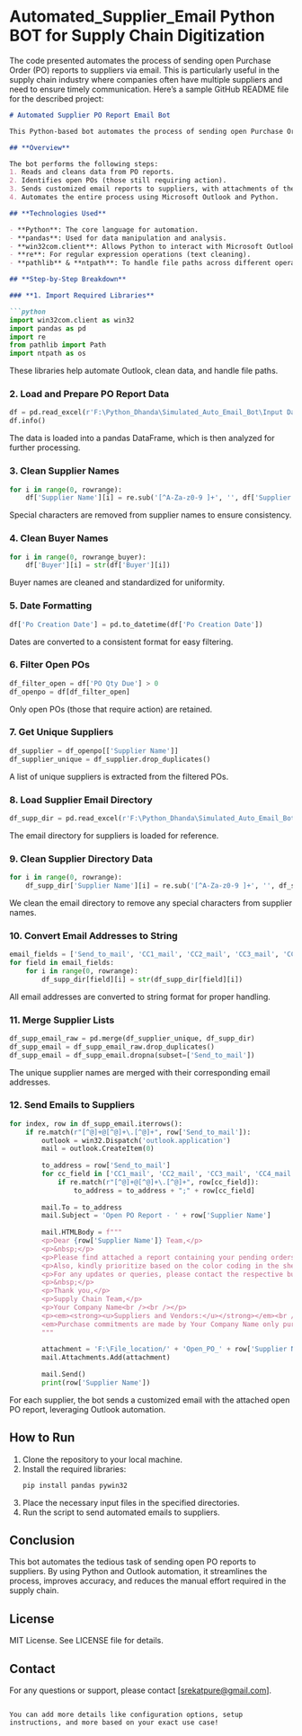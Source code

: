 # Automated_Supplier_Email Python BOT for Supply Chain Digitization
The code presented automates the process of sending open Purchase Order (PO) reports to suppliers via email. This is particularly useful in the supply chain industry where companies often have multiple suppliers and need to ensure timely communication. 
Here’s a sample GitHub README file for the described project:

```markdown
# Automated Supplier PO Report Email Bot

This Python-based bot automates the process of sending open Purchase Order (PO) reports to suppliers via email. It simplifies supply chain communication by reducing manual effort and minimizing human error, ensuring timely communication and efficient tracking of open orders.

## **Overview**

The bot performs the following steps:
1. Reads and cleans data from PO reports.
2. Identifies open POs (those still requiring action).
3. Sends customized email reports to suppliers, with attachments of their specific open POs.
4. Automates the entire process using Microsoft Outlook and Python.

## **Technologies Used**

- **Python**: The core language for automation.
- **pandas**: Used for data manipulation and analysis.
- **win32com.client**: Allows Python to interact with Microsoft Outlook for email automation.
- **re**: For regular expression operations (text cleaning).
- **pathlib** & **ntpath**: To handle file paths across different operating systems.

## **Step-by-Step Breakdown**

### **1. Import Required Libraries**

```python
import win32com.client as win32
import pandas as pd
import re
from pathlib import Path
import ntpath as os
```

These libraries help automate Outlook, clean data, and handle file paths.

### **2. Load and Prepare PO Report Data**

```python
df = pd.read_excel(r'F:\Python_Dhanda\Simulated_Auto_Email_Bot\Input Data\PO_Report_Simulated.xlsx')
df.info()
```

The data is loaded into a pandas DataFrame, which is then analyzed for further processing.

### **3. Clean Supplier Names**

```python
for i in range(0, rowrange):
    df['Supplier Name'][i] = re.sub('[^A-Za-z0-9 ]+', '', df['Supplier Name'][i])
```

Special characters are removed from supplier names to ensure consistency.

### **4. Clean Buyer Names**

```python
for i in range(0, rowrange_buyer):
    df['Buyer'][i] = str(df['Buyer'][i])
```

Buyer names are cleaned and standardized for uniformity.

### **5. Date Formatting**

```python
df['Po Creation Date'] = pd.to_datetime(df['Po Creation Date'])
```

Dates are converted to a consistent format for easy filtering.

### **6. Filter Open POs**

```python
df_filter_open = df['PO Qty Due'] > 0
df_openpo = df[df_filter_open]
```

Only open POs (those that require action) are retained.

### **7. Get Unique Suppliers**

```python
df_supplier = df_openpo[['Supplier Name']]
df_supplier_unique = df_supplier.drop_duplicates()
```

A list of unique suppliers is extracted from the filtered POs.

### **8. Load Supplier Email Directory**

```python
df_supp_dir = pd.read_excel(r'F:\Python_Dhanda\Simulated_Auto_Email_Bot\Input Data\Simulated Supplier Emails.xlsx')
```

The email directory for suppliers is loaded for reference.

### **9. Clean Supplier Directory Data**

```python
for i in range(0, rowrange):
    df_supp_dir['Supplier Name'][i] = re.sub('[^A-Za-z0-9 ]+', '', df_supp_dir['Supplier Name'][i])
```

We clean the email directory to remove any special characters from supplier names.

### **10. Convert Email Addresses to String**

```python
email_fields = ['Send_to_mail', 'CC1_mail', 'CC2_mail', 'CC3_mail', 'CC4_mail']
for field in email_fields:
    for i in range(0, rowrange):
        df_supp_dir[field][i] = str(df_supp_dir[field][i])
```

All email addresses are converted to string format for proper handling.

### **11. Merge Supplier Lists**

```python
df_supp_email_raw = pd.merge(df_supplier_unique, df_supp_dir)
df_supp_email = df_supp_email_raw.drop_duplicates()
df_supp_email = df_supp_email.dropna(subset=['Send_to_mail'])
```

The unique supplier names are merged with their corresponding email addresses.

### **12. Send Emails to Suppliers**

```python
for index, row in df_supp_email.iterrows():
    if re.match(r"[^@]+@[^@]+\.[^@]+", row['Send_to_mail']):
        outlook = win32.Dispatch('outlook.application')
        mail = outlook.CreateItem(0)
        
        to_address = row['Send_to_mail']
        for cc_field in ['CC1_mail', 'CC2_mail', 'CC3_mail', 'CC4_mail']:
            if re.match(r"[^@]+@[^@]+\.[^@]+", row[cc_field]):
                to_address = to_address + ";" + row[cc_field]
        
        mail.To = to_address
        mail.Subject = 'Open PO Report - ' + row['Supplier Name']
        
        mail.HTMLBody = f"""
        <p>Dear {row['Supplier Name']} Team,</p>
        <p>&nbsp;</p>
        <p>Please find attached a report containing your pending orders.</p>
        <p>Also, kindly prioritize based on the color coding in the sheet (Red - Critical, Orange - High).</p>
        <p>For any updates or queries, please contact the respective buyer.</p>
        <p>&nbsp;</p>
        <p>Thank you,</p>
        <p>Supply Chain Team,</p>
        <p>Your Company Name<br /><br /></p>
        <p><em><strong><u>Suppliers and Vendors:</u></strong></em><br />
        <em>Purchase commitments are made by Your Company Name only pursuant to written purchase orders.</em></p>
        """
        
        attachment = 'F:\File_location/' + 'Open_PO_' + row['Supplier Name'] + '.xlsx'
        mail.Attachments.Add(attachment)
        
        mail.Send()
        print(row['Supplier Name'])
```

For each supplier, the bot sends a customized email with the attached open PO report, leveraging Outlook automation.

## **How to Run**

1. Clone the repository to your local machine.
2. Install the required libraries:
   ```bash
   pip install pandas pywin32
   ```
3. Place the necessary input files in the specified directories.
4. Run the script to send automated emails to suppliers.

## **Conclusion**

This bot automates the tedious task of sending open PO reports to suppliers. By using Python and Outlook automation, it streamlines the process, improves accuracy, and reduces the manual effort required in the supply chain.

## **License**

MIT License. See LICENSE file for details.

## **Contact**

For any questions or support, please contact [srekatpure@gmail.com].

```

You can add more details like configuration options, setup instructions, and more based on your exact use case!
